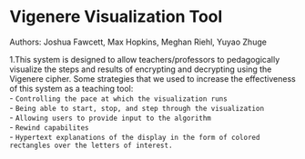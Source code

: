 # Vigenere Visualization Tool
Authors: Joshua Fawcett, Max Hopkins, Meghan Riehl, Yuyao Zhuge

1.This system is designed to allow teachers/professors to pedagogically
visualize the steps and results of encrypting and decrypting using the
Vigenere cipher. Some strategies that we used to increase the effectiveness of 
this system as a teaching tool:  
    - `Controlling the pace at which the visualization runs`  
    - `Being able to start, stop, and step through the visualization`  
    - `Allowing users to provide input to the algorithm`  
    - `Rewind capabilites`  
    - `Hypertext explanations of the display in the form of colored rectangles
      over the letters of interest.`